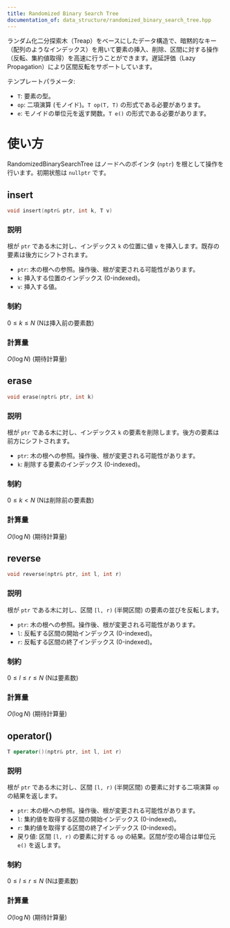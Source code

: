 ```yaml
---
title: Randomized Binary Search Tree
documentation_of: data_structure/randomized_binary_search_tree.hpp
---
```

ランダム化二分探索木（Treap）をベースにしたデータ構造で、暗黙的なキー（配列のようなインデックス）を用いて要素の挿入、削除、区間に対する操作（反転、集約値取得）を高速に行うことができます。遅延評価（Lazy Propagation）により区間反転をサポートしています。

テンプレートパラメータ:
- `T`: 要素の型。
- `op`: 二項演算 (モノイド)。`T op(T, T)` の形式である必要があります。
- `e`: モノイドの単位元を返す関数。`T e()` の形式である必要があります。

# 使い方

RandomizedBinarySearchTree はノードへのポインタ (`nptr`) を根として操作を行います。初期状態は `nullptr` です。

## insert

```cpp
void insert(nptr& ptr, int k, T v)
```

### 説明

根が `ptr` である木に対し、インデックス `k` の位置に値 `v` を挿入します。既存の要素は後方にシフトされます。

- `ptr`: 木の根への参照。操作後、根が変更される可能性があります。
- `k`: 挿入する位置のインデックス (0-indexed)。
- `v`: 挿入する値。

### 制約

$0 \le k \le N$ (Nは挿入前の要素数)

### 計算量

$O(\log N)$ (期待計算量)

## erase

```cpp
void erase(nptr& ptr, int k)
```

### 説明

根が `ptr` である木に対し、インデックス `k` の要素を削除します。後方の要素は前方にシフトされます。

- `ptr`: 木の根への参照。操作後、根が変更される可能性があります。
- `k`: 削除する要素のインデックス (0-indexed)。

### 制約

$0 \le k < N$ (Nは削除前の要素数)

### 計算量

$O(\log N)$ (期待計算量)

## reverse

```cpp
void reverse(nptr& ptr, int l, int r)
```

### 説明

根が `ptr` である木に対し、区間 `[l, r)` (半開区間) の要素の並びを反転します。

- `ptr`: 木の根への参照。操作後、根が変更される可能性があります。
- `l`: 反転する区間の開始インデックス (0-indexed)。
- `r`: 反転する区間の終了インデックス (0-indexed)。

### 制約

$0 \le l \le r \le N$ (Nは要素数)

### 計算量

$O(\log N)$ (期待計算量)

## operator()

```cpp
T operator()(nptr& ptr, int l, int r)
```

### 説明

根が `ptr` である木に対し、区間 `[l, r)` (半開区間) の要素に対する二項演算 `op` の結果を返します。

- `ptr`: 木の根への参照。操作後、根が変更される可能性があります。
- `l`: 集約値を取得する区間の開始インデックス (0-indexed)。
- `r`: 集約値を取得する区間の終了インデックス (0-indexed)。
- 戻り値: 区間 `[l, r)` の要素に対する `op` の結果。区間が空の場合は単位元 `e()` を返します。

### 制約

$0 \le l \le r \le N$ (Nは要素数)

### 計算量

$O(\log N)$ (期待計算量)

